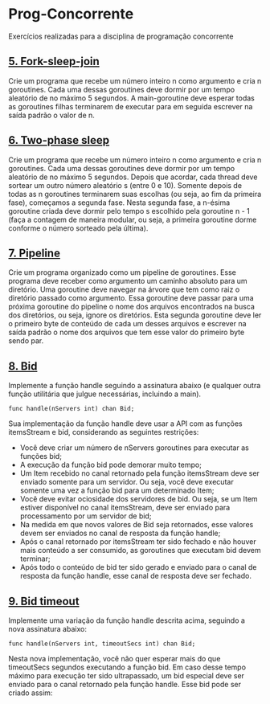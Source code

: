 # Prog-Concorrente
Exercícios realizadas para a disciplina de programação concorrente

## [5. Fork-sleep-join](./codigos/5-Fork-sleep-join.go)
Crie um programa que recebe um número inteiro n como argumento e cria n goroutines. Cada uma dessas goroutines deve dormir por um tempo aleatório de no máximo 5 segundos. A main-goroutine deve esperar todas as goroutines filhas terminarem de executar para em seguida escrever na saída padrão o valor de n.

## [6. Two-phase sleep](./codigos/6-two-phase-sleep.go)
Crie um programa que recebe um número inteiro n como argumento e cria n goroutines. Cada uma dessas goroutines deve dormir por um tempo aleatório de no máximo 5 segundos. Depois que  acordar, cada thread deve sortear um outro número aleatório s (entre 0 e 10).  Somente depois de todas as n goroutines terminarem suas escolhas (ou seja, ao fim da primeira fase), começamos a segunda fase. Nesta segunda fase, a n-ésima goroutine criada deve dormir pelo tempo s escolhido pela goroutine n - 1 (faça a contagem de maneira modular, ou seja, a primeira goroutine dorme conforme o número sorteado pela última).

## [7. Pipeline](./codigos/7.pipeline.go)
Crie um programa organizado como um pipeline de goroutines. Esse programa deve receber como argumento um caminho absoluto para um diretório. Uma goroutine deve navegar na árvore que tem como raiz o diretório passado como argumento. Essa goroutine deve passar para uma próxima goroutine do pipeline o nome dos arquivos encontrados na busca dos diretórios, ou seja, ignore os diretórios. Esta segunda goroutine deve ler o primeiro byte de conteúdo de cada um desses arquivos e escrever na saída padrão o nome dos arquivos que tem esse valor do primeiro byte sendo par.

## [8. Bid](./codigos/8-bid.go)
Implemente a função handle seguindo a assinatura abaixo (e qualquer outra função utilitária que julgue necessárias, incluindo a main).

    func handle(nServers int) chan Bid;

Sua implementação da função handle deve usar a API com as funções itemsStream e bid, considerando as seguintes restrições:
- Você deve criar um número de nServers goroutines para executar as funções bid; 
- A execução da função bid pode demorar muito tempo;
- Um Item recebido no canal retornado pela função itemsStream deve ser enviado somente para um servidor. Ou seja, você deve executar somente uma vez a função bid para um determinado Item;
- Você deve evitar ociosidade dos servidores de bid. Ou seja, se um Item estiver disponível no canal itemsStream, deve ser enviado para processamento por um servidor de bid;
- Na medida em que novos valores de Bid seja retornados, esse valores devem ser enviados no canal de resposta da função handle;
- Após o canal retornado por itemsStream ter sido fechado e não houver mais conteúdo a ser consumido, as goroutines que executam bid devem terminar;
- Após todo o conteúdo de bid ter sido gerado e enviado para o canal de resposta da função handle, esse canal de resposta deve ser fechado.
   
## [9. Bid timeout](./codigos/9-bid-timeout.go)
Implemente uma variação da função handle descrita acima, seguindo a nova assinatura abaixo:

    func handle(nServers int, timeoutSecs int) chan Bid;

Nesta nova implementação, você não quer esperar mais do que timeoutSecs segundos executando a função bid. Em caso desse tempo máximo para execução ter sido ultrapassado, um bid especial deve ser enviado para o canal retornado pela função handle. Esse bid pode ser criado assim:
